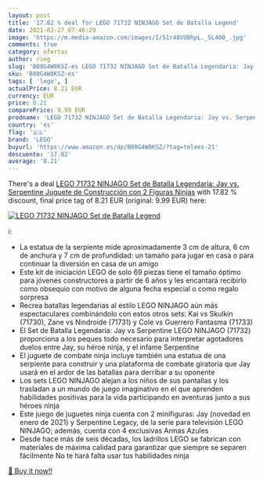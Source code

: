 ```yaml
---
layout: post
title: '17.82 % deal for LEGO 71732 NINJAGO Set de Batalla Legend'
date: 2021-02-27 07:46:29
image: 'https://m.media-amazon.com/images/I/51r40VUBhpL._SL400_.jpg'
comments: true
category: ofertas
author: ring
slug: 'B08G4W8KSZ-es LEGO 71732 NINJAGO Set de Batalla Legendaria: Jay vs....'
sku: 'B08G4W8KSZ-es'
tags: [ 'lego', ]
actualPrice: 8.21 EUR
currency: EUR
price: 8.21
comparePrice: 9.99 EUR
prodname: 'LEGO 71732 NINJAGO Set de Batalla Legendaria: Jay vs. Serpentine  Juguete de Construcción con 2 Figuras Ninjas'
country: 'es'
flag: '🇪🇸'
brand: 'LEGO'
buyurl: 'https://www.amazon.es/dp/B08G4W8KSZ/?tag=tolees-21'
descuento: '17.82'
average: '8.21'
---
```


There's a deal [LEGO 71732 NINJAGO Set de Batalla Legendaria: Jay vs. Serpentine  Juguete de Construcción con 2 Figuras Ninjas](https://www.amazon.es/dp/B08G4W8KSZ/?tag=tolees-21)  with  17.82 % discount, final price tag of  8.21 EUR (original: 9.99 EUR) here:

[![LEGO 71732 NINJAGO Set de Batalla Legend](https://m.media-amazon.com/images/I/51r40VUBhpL._SL400_.jpg)](https://www.amazon.es/dp/B08G4W8KSZ/?tag=tolees-21)

ℹ️:

- La estatua de la serpiente mide aproximadamente 3 cm de altura, 6 cm de anchura y 7 cm de profundidad: un tamaño para jugar en casa o para continuar la diversión en casa de un amigo
- Este kit de iniciación LEGO de solo 69 piezas tiene el tamaño óptimo para jóvenes constructores a partir de 6 años y les encantará recibirlo como obsequio con motivo de alguna fecha especial o como regalo sorpresa
- Recrea batallas legendarias al estilo LEGO NINJAGO aún más espectaculares combinándolo con estos otros sets: Kai vs Skulkin (71730), Zane vs Nindroide (71731) y Cole vs Guerrero Fantasma (71733)
- El Set de Batalla Legendaria: Jay vs Serpentine LEGO NINJAGO (71732) proporciona a los peques todo necesario para interpretar agotadores duelos entre Jay, su héroe ninja, y el infame Serpentine
- El juguete de combate ninja incluye también una estatua de una serpiente para construir y una plataforma de combate giratoria que Jay usará en el ardor de las batallas para derribar a su oponente
- Los sets LEGO NINJAGO alejan a los niños de sus pantallas y los trasladan a un mundo de juego imaginativo en el que aprenden habilidades positivas para la vida participando en aventuras junto a sus héroes ninja
- Este juego de juguetes ninja cuenta con 2 minifiguras: Jay (novedad en enero de 2021) y Serpentine Legacy, de la serie para televisión LEGO NINJAGO; además, cuenta con 4 exclusivas Armas Azules
- Desde hace más de seis décadas, los ladrillos LEGO se fabrican con materiales de máxima calidad para garantizar que siempre se separen fácilmente No te hará falta usar tus habilidades ninja

[🛒 Buy it now!!](https://www.amazon.es/dp/B08G4W8KSZ/?tag=tolees-21)
